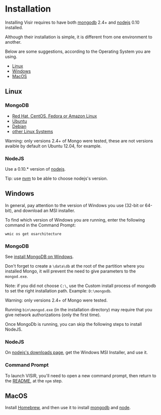 # Installation

Installing Visir requires to have both
[mongodb](http://docs.mongodb.org/manual/installation/) 2.4+ and
[nodejs](http://nodejs.org/) 0.10 installed.

Although their installation is simple, it is different from one environment to
another.

Below are some suggestions, according to the Operating System you are using.

- [Linux](#linux)
- [Windows](#windows)
- [MacOS](#macos)

## Linux

### MongoDB

- [Red Hat, CentOS, Fedora or Amazon Linux](http://docs.mongodb.org/manual/tutorial/install-mongodb-on-red-hat-centos-or-fedora-linux/)
- [Ubuntu](http://docs.mongodb.org/manual/tutorial/install-mongodb-on-ubuntu/)
- [Debian](http://docs.mongodb.org/manual/tutorial/install-mongodb-on-debian/)
- [other Linux Systems](http://docs.mongodb.org/manual/tutorial/install-mongodb-on-linux/)

Warning: only versions 2.4+ of Mongo were tested, these are not versions
avaible by default on Ubuntu 12.04, for example.

### NodeJS

Use a 0.10.* version of [nodejs](http://nodejs.org/).

Tip: use [nvm](https://github.com/creationix/nvm) to be able to choose
nodejs's version.

## Windows

In general, pay attention to the version of Windows you use (32-bit or 64-bit), and download an MSI installer.

To find which version of Windows you are running, enter the following command in the Command Prompt:

```
wmic os get osarchitecture
````

### MongoDB

See [install MongoDB on Windows](http://docs.mongodb.org/manual/tutorial/install-mongodb-on-windows/).

Don't forget to create a `\data\db` at the root of the partition where you
installed Mongo, it will prevent the need to give parameters to the
`mongod.exe`.

Note: if you did not choose `C:\`, use the Custom install process of mongodb to set the right installation path. Example: `D:\mongodb`.

Warning: only versions 2.4+ of Mongo were tested.

Running `bin\mongod.exe` (in the installation directory) may require that you give network
authorizations (only the first time).

Once MongoDb is running, you can skip the following steps to install NodeJS.

### NodeJS

On [nodejs's downloads page](http://nodejs.org/download/), get the Windows MSI Installer, and use it.

### Command Prompt

To launch VISIR, you'll need to open a new command prompt, then return to the [README](./README.md),
at the `npm` step.

## MacOS

Install [Homebrew](http://brew.sh/), and then use it to install
[mongodb](http://docs.mongodb.org/manual/tutorial/install-mongodb-on-os-x/)
and [node](https://github.com/joyent/node/wiki/Installing-Node.js-via-package-manager#osx).
